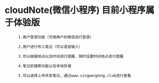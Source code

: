 ﻿# cloudNote(微信小程序) 目前小程序属于体验版
 
		  1.用户登录功能（可用用户的微信进行登录）

		  2.用户进行写入笔记（可以语音输入）

		  3.可以根据地点以及时间进行提醒，随时设置时间地点进行提醒

		  4.笔记的搜索功能以及本地存储

		  5.可以选择上传共享笔记，通过www.xingwenpeng.club进行查看
  
